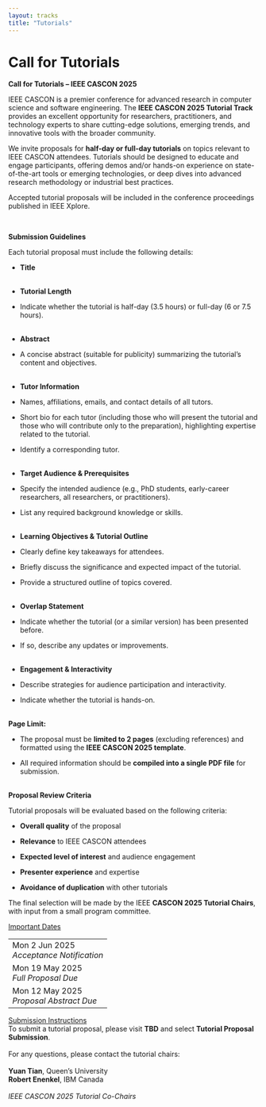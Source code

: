 ```yaml
---
layout: tracks
title: "Tutorials"
---
```


<div id="content" class="container"><div class="row">

<!-- TITLE -->
<div class="col-sm-7">
  <div class="row">
    <div class="col-sm-12">
      <div class="page-header"><h1>Call for Tutorials</h1></div>
    </div>
  </div>

<!-- BODY-->
<p><strong>Call for Tutorials &ndash; IEEE CASCON 2025</strong><span style="font-weight: 400;">&nbsp;</span></p>
<p><span style="font-weight: 400;">IEEE CASCON is a premier conference for advanced research in computer science and software engineering. The </span><strong>IEEE</strong> <strong>CASCON 2025 Tutorial Track</strong><span style="font-weight: 400;"> provides an excellent opportunity for researchers, practitioners, and technology experts to share cutting-edge solutions, emerging trends, and innovative tools with the broader community.&nbsp;</span></p>
<p><span style="font-weight: 400;">We invite proposals for </span><strong>half-day or full-day tutorials</strong><span style="font-weight: 400;"> on topics relevant to IEEE CASCON attendees. Tutorials should be designed to educate and engage participants, offering demos and/or hands-on experience on state-of-the-art tools or emerging technologies, or deep dives into advanced research methodology or industrial best practices.&nbsp;</span></p>
<p><span style="font-weight: 400;">Accepted tutorial proposals will be included in the conference proceedings published in IEEE Xplore.&nbsp;</span></p>
<p><span style="font-weight: 400;">&nbsp;</span></p>
<p><strong>Submission Guidelines</strong><span style="font-weight: 400;">&nbsp;</span></p>
<p><span style="font-weight: 400;">Each tutorial proposal must include the following details:&nbsp;</span></p>
<ul>
<li style="font-weight: 400;"><strong>Title</strong> <span style="font-weight: 400;"><br /></span><span style="font-weight: 400;">&nbsp;</span></li>
</ul>
<ul>
<li style="font-weight: 400;"><strong>Tutorial Length</strong> <span style="font-weight: 400;">&nbsp;</span></li>
</ul>
<ul>
<li style="font-weight: 400;"><span style="font-weight: 400;">Indicate whether the tutorial is half-day (3.5 hours) or full-day (6 or 7.5 hours). </span><span style="font-weight: 400;"><br /></span><span style="font-weight: 400;">&nbsp;</span></li>
</ul>
<ul>
<li style="font-weight: 400;"><strong>Abstract</strong><span style="font-weight: 400;">&nbsp;</span></li>
</ul>
<ul>
<li style="font-weight: 400;"><span style="font-weight: 400;">A concise abstract (suitable for publicity) summarizing the tutorial&rsquo;s content and objectives. </span><span style="font-weight: 400;"><br /></span><span style="font-weight: 400;">&nbsp;</span></li>
</ul>
<ul>
<li style="font-weight: 400;"><strong>Tutor Information</strong><span style="font-weight: 400;">&nbsp;</span></li>
</ul>
<ul>
<li style="font-weight: 400;"><span style="font-weight: 400;">Names, affiliations, emails, and contact details of all tutors.&nbsp;</span></li>
</ul>
<ul>
<li style="font-weight: 400;"><span style="font-weight: 400;">Short bio for each tutor (including those who will present the tutorial and those who will contribute only to the preparation), highlighting expertise related to the tutorial.&nbsp;</span></li>
</ul>
<ul>
<li style="font-weight: 400;"><span style="font-weight: 400;">Identify a corresponding tutor. </span><span style="font-weight: 400;"><br /></span><span style="font-weight: 400;">&nbsp;</span></li>
</ul>
<ul>
<li style="font-weight: 400;"><strong>Target Audience &amp; Prerequisites</strong><span style="font-weight: 400;">&nbsp;</span></li>
</ul>
<ul>
<li style="font-weight: 400;"><span style="font-weight: 400;">Specify the intended audience (e.g., PhD students, early-career researchers, all researchers, or practitioners).&nbsp;</span></li>
</ul>
<ul>
<li style="font-weight: 400;"><span style="font-weight: 400;">List any required background knowledge or skills. </span><span style="font-weight: 400;"><br /></span><span style="font-weight: 400;">&nbsp;</span></li>
</ul>
<ul>
<li style="font-weight: 400;"><strong>Learning Objectives &amp; Tutorial Outline</strong><span style="font-weight: 400;">&nbsp;</span></li>
</ul>
<ul>
<li style="font-weight: 400;"><span style="font-weight: 400;">Clearly define key takeaways for attendees.&nbsp;</span></li>
</ul>
<ul>
<li style="font-weight: 400;"><span style="font-weight: 400;">Briefly discuss the significance and expected impact of the tutorial.&nbsp;</span></li>
</ul>
<ul>
<li style="font-weight: 400;"><span style="font-weight: 400;">Provide a structured outline of topics covered. </span><span style="font-weight: 400;"><br /></span><span style="font-weight: 400;">&nbsp;</span></li>
</ul>
<ul>
<li style="font-weight: 400;"><strong>Overlap Statement</strong><span style="font-weight: 400;">&nbsp;</span></li>
</ul>
<ul>
<li style="font-weight: 400;"><span style="font-weight: 400;">Indicate whether the tutorial (or a similar version) has been presented before.&nbsp;</span></li>
</ul>
<ul>
<li style="font-weight: 400;"><span style="font-weight: 400;">If so, describe any updates or improvements. </span><span style="font-weight: 400;"><br /></span><span style="font-weight: 400;">&nbsp;</span></li>
</ul>
<ul>
<li style="font-weight: 400;"><strong>Engagement &amp; Interactivity</strong><span style="font-weight: 400;">&nbsp;</span></li>
</ul>
<ul>
<li style="font-weight: 400;"><span style="font-weight: 400;">Describe strategies for audience participation and interactivity.&nbsp;</span></li>
</ul>
<ul>
<li style="font-weight: 400;"><span style="font-weight: 400;">Indicate whether the tutorial is hands-on. </span><span style="font-weight: 400;"><br /></span><span style="font-weight: 400;">&nbsp;</span></li>
</ul>
<p><strong>Page Limit:</strong><span style="font-weight: 400;">&nbsp;</span></p>
<ul>
<li style="font-weight: 400;"><span style="font-weight: 400;">The proposal must be </span><strong>limited to 2 pages</strong><span style="font-weight: 400;"> (excluding references) and formatted using the </span><strong>IEEE CASCON 2025 template</strong><span style="font-weight: 400;">.&nbsp;</span></li>
</ul>
<ul>
<li style="font-weight: 400;"><span style="font-weight: 400;">All required information should be </span><strong>compiled into a single PDF file</strong><span style="font-weight: 400;"> for submission. </span><span style="font-weight: 400;"><br /></span><span style="font-weight: 400;">&nbsp;</span></li>
</ul>
<p><strong>Proposal Review Criteria</strong><span style="font-weight: 400;">&nbsp;</span></p>
<p><span style="font-weight: 400;">Tutorial proposals will be evaluated based on the following criteria:&nbsp;</span></p>
<ul>
<li style="font-weight: 400;"><strong>Overall quality</strong><span style="font-weight: 400;"> of the proposal&nbsp;</span></li>
</ul>
<ul>
<li style="font-weight: 400;"><strong>Relevance</strong><span style="font-weight: 400;"> to IEEE CASCON attendees&nbsp;</span></li>
</ul>
<ul>
<li style="font-weight: 400;"><strong>Expected level of interest</strong><span style="font-weight: 400;"> and audience engagement&nbsp;</span></li>
</ul>
<ul>
<li style="font-weight: 400;"><strong>Presenter experience</strong><span style="font-weight: 400;"> and expertise&nbsp;</span></li>
</ul>
<ul>
<li style="font-weight: 400;"><strong>Avoidance of duplication</strong><span style="font-weight: 400;"> with other tutorials&nbsp;</span></li>
</ul>
<p><span style="font-weight: 400;">The final selection will be made by the IEEE </span><strong>CASCON 2025 Tutorial Chairs</strong><span style="font-weight: 400;">, with input from a small program committee.&nbsp;</span></p>


</div>

<!-- SIDEBAR -->
<div class="col-sm-4 col-sm-offset-1 sidebar">
    <div class="panel panel-primary">
      <div class="panel-heading clearfix">
          <div class="panel-title">
              <span class="glyphicon glyphicon-bullhorn"></span> 
              <a href="#" class="navigate">Important Dates</a>
          </div>
      </div>
      <table class="table table-hover">
        <tr href="{{ site.baseurl }}/tracks/tutorials" class="clickable-row">
            <td>Mon 2 Jun 2025 <span title="" data-original-title="Timezone: AoE (UTC-12h)">
                <small><span class="glyphicon glyphicon-time"></span></small></span><br>
                <em class="text-primary">Acceptance Notification</em>
            </td>
        </tr>
        <tr href="{{ site.baseurl }}/tracks/tutorials" class="clickable-row">
            <td>Mon 19 May 2025 <span title="" data-original-title="Timezone: AoE (UTC-12h)">
                <small><span class="glyphicon glyphicon-time"></span></small></span><br>
                <em class="text-primary">Full Proposal Due</em>
            </td>
        </tr>
        <tr href="{{ site.baseurl }}/tracks/tutorials" class="clickable-row">
            <td>Mon 12 May 2025 <span title="" data-original-title="Timezone: AoE (UTC-12h)">
                <small><span class="glyphicon glyphicon-time"></span></small></span><br>
                <em class="text-primary">Proposal Abstract Due</em>
            </td>
        </tr>
      </table>
    </div> 
</div>


<!-- SUBMISSION INSTRUCTIONS SIDEBAR -->
<div class="col-sm-4 col-sm-offset-1 sidebar">
    <div class="panel panel-primary">
      <div class="panel-heading clearfix">
          <div class="panel-title">
              <span class="glyphicon glyphicon-info-sign"></span> 
              <a href="#" class="navigate">Submission Instructions</a>
          </div>
      </div>
      <div class="panel-body">
          To submit a tutorial proposal, please visit <strong>TBD</strong> and select <strong>Tutorial Proposal Submission</strong>.<br><br>
          For any questions, please contact the tutorial chairs:<br><br>
          <strong>Yuan Tian</strong>, Queen’s University<br>
          <strong>Robert Enenkel</strong>, IBM Canada<br><br>
          <em>IEEE CASCON 2025 Tutorial Co-Chairs</em>
      </div>
    </div> 
</div>


</div>